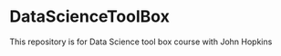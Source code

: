 DataScienceToolBox
==================

This repository is for Data Science tool box course with John Hopkins
